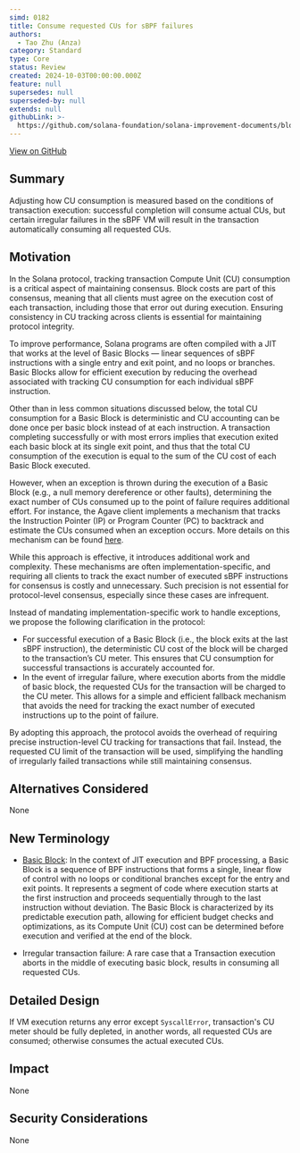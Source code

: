 ```yaml
---
simd: 0182
title: Consume requested CUs for sBPF failures
authors:
  - Tao Zhu (Anza)
category: Standard
type: Core
status: Review
created: 2024-10-03T00:00:00.000Z
feature: null
supersedes: null
superseded-by: null
extends: null
githubLink: >-
  https://github.com/solana-foundation/solana-improvement-documents/blob/main/proposals/0182-conditional-cu-metering.md
---
```

[View on GitHub](https://github.com/solana-foundation/solana-improvement-documents/blob/main/proposals/0182-conditional-cu-metering.md)


## Summary

Adjusting how CU consumption is measured based on the conditions of transaction
execution: successful completion will consume actual CUs, but certain irregular
failures in the sBPF VM will result in the transaction automatically consuming
all requested CUs.

## Motivation

In the Solana protocol, tracking transaction Compute Unit (CU) consumption is a
critical aspect of maintaining consensus. Block costs are part of this
consensus, meaning that all clients must agree on the execution cost of each
transaction, including those that error out during execution. Ensuring
consistency in CU tracking across clients is essential for maintaining protocol
integrity.

To improve performance, Solana programs are often compiled with a JIT that works
at the level of Basic Blocks — linear sequences of sBPF instructions with a
single entry and exit point, and no loops or branches. Basic Blocks allow for
efficient execution by reducing the overhead associated with tracking CU
consumption for each individual sBPF instruction.

Other than in less common situations discussed below, the total CU
consumption for a Basic Block is deterministic and CU accounting can be
done once per basic block instead of at each instruction. A transaction
completing successfully or with most errors implies that execution exited each
basic block at its single exit point, and thus that the total CU consumption of
the execution is equal to the sum of the CU cost of each Basic Block executed.

However, when an exception is thrown during the execution of a Basic Block
(e.g., a null memory dereference or other faults), determining the exact number
of CUs consumed up to the point of failure requires additional effort. For
instance, the Agave client implements a mechanism that tracks the Instruction
Pointer (IP) or Program Counter (PC) to backtrack and estimate the CUs consumed
when an exception occurs. More details on this mechanism can be found
[here](https://github.com/solana-labs/rbpf/blob/57139e9e1fca4f01155f7d99bc55cdcc25b0bc04/src/jit.rs#L267).

While this approach is effective, it introduces additional work and complexity.
These mechanisms are often implementation-specific, and requiring all clients to
track the exact number of executed sBPF instructions for consensus is costly and
unnecessary. Such precision is not essential for protocol-level consensus,
especially since these cases are infrequent.

Instead of mandating implementation-specific work to handle exceptions, we
propose the following clarification in the protocol:

- For successful execution of a Basic Block (i.e., the block exits at the last
 sBPF instruction), the deterministic CU cost of the block will be charged to
the transaction’s CU meter. This ensures that CU consumption for successful
transactions is accurately accounted for.
- In the event of irregular failure, where execution aborts from the middle of
basic block, the requested CUs for the transaction will be charged to the CU
meter. This allows for a simple and efficient fallback mechanism that avoids the
need for tracking the exact number of executed instructions up to the point of
failure.

By adopting this approach, the protocol avoids the overhead of requiring precise
instruction-level CU tracking for transactions that fail. Instead, the requested
CU limit of the transaction will be used, simplifying the handling of
irregularly failed transactions while still maintaining consensus.

## Alternatives Considered

None

## New Terminology

- [Basic Block](https://en.wikipedia.org/wiki/Basic_block): In the context of
  JIT execution and BPF processing, a Basic Block is a sequence of BPF
instructions that forms a single, linear flow of control with no loops or
conditional branches except for the entry and exit points. It represents a
segment of code where execution starts at the first instruction and proceeds
sequentially through to the last instruction without deviation. The Basic Block
is characterized by its predictable execution path, allowing for efficient
budget checks and optimizations, as its Compute Unit (CU) cost can be determined
before execution and verified at the end of the block.

- Irregular transaction failure: A rare case that a Transaction execution aborts
in the middle of executing basic block, results in consuming all requested CUs.

## Detailed Design

If VM execution returns any error except `SyscallError`, transaction's CU meter
should be fully depleted, in another words, all requested CUs are consumed;
otherwise consumes the actual executed CUs.

## Impact

None

## Security Considerations

None
